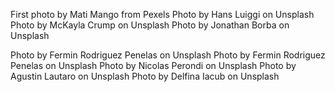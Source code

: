 First photo by Mati Mango from Pexels 
Photo by Hans Luiggi on Unsplash
Photo by McKayla Crump on Unsplash
Photo by Jonathan Borba on Unsplash

Photo by Fermin Rodriguez Penelas on Unsplash
Photo by Fermin Rodriguez Penelas on Unsplash
Photo by Nicolas Perondi on Unsplash
Photo by Agustin Lautaro on Unsplash
Photo by Delfina Iacub on Unsplash